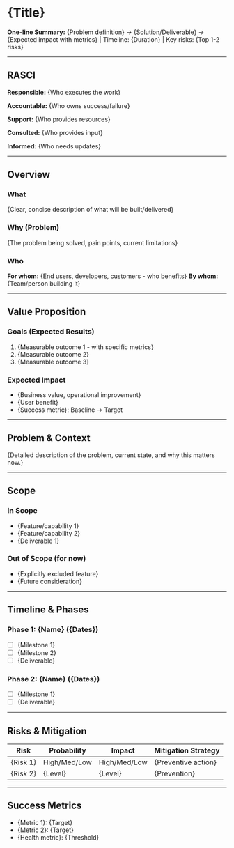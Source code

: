 # {Title}

**One-line Summary:** {Problem definition} → {Solution/Deliverable} → {Expected impact with metrics} | Timeline: {Duration} | Key risks: {Top 1-2 risks}

---

## RASCI

**Responsible:** {Who executes the work}

**Accountable:** {Who owns success/failure}

**Support:** {Who provides resources}

**Consulted:** {Who provides input}

**Informed:** {Who needs updates}

---

## Overview

### What
{Clear, concise description of what will be built/delivered}

### Why (Problem)
{The problem being solved, pain points, current limitations}

### Who
**For whom:** {End users, developers, customers - who benefits}
**By whom:** {Team/person building it}

---

## Value Proposition

### Goals (Expected Results)
1. {Measurable outcome 1 - with specific metrics}
2. {Measurable outcome 2}
3. {Measurable outcome 3}

### Expected Impact
- {Business value, operational improvement}
- {User benefit}
- {Success metric}: Baseline → Target

---

## Problem & Context

{Detailed description of the problem, current state, and why this matters now.}

---

## Scope

### In Scope
- {Feature/capability 1}
- {Feature/capability 2}
- {Deliverable 1}

### Out of Scope (for now)
- {Explicitly excluded feature}
- {Future consideration}

---

## Timeline & Phases

### Phase 1: {Name} ({Dates})
- [ ] {Milestone 1}
- [ ] {Milestone 2}
- [ ] {Deliverable}

### Phase 2: {Name} ({Dates})
- [ ] {Milestone 1}
- [ ] {Deliverable}

---

## Risks & Mitigation

| Risk | Probability | Impact | Mitigation Strategy |
|------|-------------|--------|---------------------|
| {Risk 1} | High/Med/Low | High/Med/Low | {Preventive action} |
| {Risk 2} | {Level} | {Level} | {Prevention} |

---

## Success Metrics

- {Metric 1}: {Target}
- {Metric 2}: {Target}
- {Health metric}: {Threshold}
